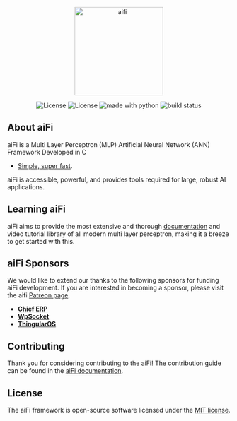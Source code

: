 <p align="center"><img src="https://oservo.com/aifi/img/aifi.png" alt="aifi" width="200px"></p>

<p align="center">
<img src="https://img.shields.io/badge/License-MIT-yellow.svg" alt="License">
<img src="https://awesome.re/badge-flat.svg" alt="License">
<img src="https://img.shields.io/badge/powered%20by-oservo-blue.svg" alt="made with python">
<img src="https://circleci.com/gh/mnislam01/aiFi/tree/master.svg?style=svg" alt="build status">
</p>

## About aiFi

aiFi is a Multi Layer Perceptron (MLP) Artificial Neural Network (ANN) Framework Developed in C

- [Simple, super fast](https://oservo.github.io/aiFi/).

aiFi is accessible, powerful, and provides tools required for large, robust AI applications.

## Learning aiFi

aiFi aims to provide the most extensive and thorough [documentation](https://oservo.github.io/aiFi/) and video tutorial library of all modern multi layer perceptron, making it a breeze to get started with this. 

## aiFi Sponsors

We would like to extend our thanks to the following sponsors for funding aiFi development. If you are interested in becoming a sponsor, please visit the aifi [Patreon page](https://patreon.com/oservo).

- **[Chief ERP](http://chieferp.com/)**
- **[WpSocket](http://wpsocket.com)**
- **[ThingularOS](http://thingularos.com)**

## Contributing

Thank you for considering contributing to the aiFi! The contribution guide can be found in the [aiFi documentation](https://oservo.github.io/aiFi/).

## License

The aiFi framework is open-source software licensed under the [MIT license](https://opensource.org/licenses/MIT).

